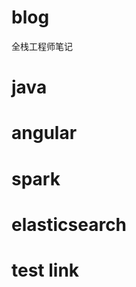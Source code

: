 # blog
全栈工程师笔记


# java


# angular

# spark

# elasticsearch

# test link
[id]: http://www.csdn.net  "Optional Title Here"
